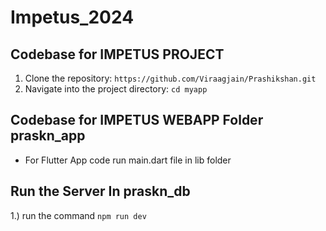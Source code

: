 # Impetus_2024
## Codebase for IMPETUS PROJECT
1. Clone the repository: `https://github.com/Viraagjain/Prashikshan.git`
2. Navigate into the project directory: `cd myapp`

## Codebase for IMPETUS WEBAPP Folder praskn_app
- For Flutter App code run main.dart file in lib folder

## Run the Server In praskn_db
1.) run the command `npm run dev`
